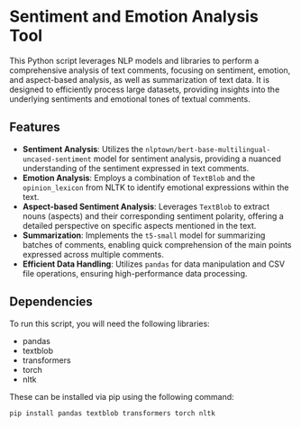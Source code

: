 # Sentiment and Emotion Analysis Tool

This Python script leverages  NLP models and libraries to perform a comprehensive analysis of text comments, focusing on sentiment, emotion, and aspect-based analysis, as well as summarization of text data. It is designed to efficiently process large datasets, providing insights into the underlying sentiments and emotional tones of textual comments.

## Features

- **Sentiment Analysis**: Utilizes the `nlptown/bert-base-multilingual-uncased-sentiment` model for sentiment analysis, providing a nuanced understanding of the sentiment expressed in text comments.
- **Emotion Analysis**: Employs a combination of `TextBlob` and the `opinion_lexicon` from NLTK to identify emotional expressions within the text.
- **Aspect-based Sentiment Analysis**: Leverages `TextBlob` to extract nouns (aspects) and their corresponding sentiment polarity, offering a detailed perspective on specific aspects mentioned in the text.
- **Summarization**: Implements the `t5-small` model for summarizing batches of comments, enabling quick comprehension of the main points expressed across multiple comments.
- **Efficient Data Handling**: Utilizes `pandas` for data manipulation and CSV file operations, ensuring high-performance data processing.

## Dependencies

To run this script, you will need the following libraries:

- pandas
- textblob
- transformers
- torch
- nltk

These can be installed via pip using the following command:

```sh
pip install pandas textblob transformers torch nltk
